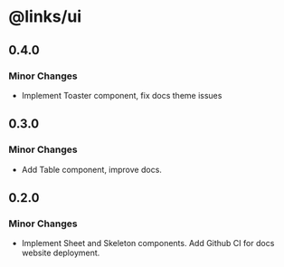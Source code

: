 # @links/ui

## 0.4.0

### Minor Changes

- Implement Toaster component, fix docs theme issues

## 0.3.0

### Minor Changes

- Add Table component, improve docs.

## 0.2.0

### Minor Changes

- Implement Sheet and Skeleton components.
  Add Github CI for docs website deployment.
